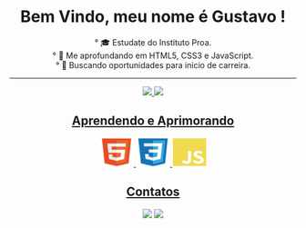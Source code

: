 <h1 align="center">Bem Vindo, meu nome é Gustavo !</h1>


<div align="center">
° 🎓 Estudate do Instituto Proa.</br>
° 🚀 Me aprofundando em  HTML5, CSS3 e JavaScript.</br>
° 💼 Buscando oportunidades para inicio de carreira.
</div>


<hr>
<div align="center">
  <a href="https://github.com/GustavosTeixeira">
  <img height="160em" src="https://github-readme-stats.vercel.app/api?username=GustavosTeixeira&show_icons=true&theme=dark&include_all_commits=true&count_private=true"/>
  <img height="160em" src="https://github-readme-stats.vercel.app/api/top-langs/?username=GustavosTeixeira&layout=compact&langs_count=7&theme=dark"/>
</div>
 
    
 <h2 align="center">Aprendendo e Aprimorando</h2>
  <p align="center">
  <img alt="Gustavo-HTML" height="50" width="60" src="https://raw.githubusercontent.com/devicons/devicon/master/icons/html5/html5-original.svg">
  <img  alt="Gustavo-CSS" height="50" width="60" src="https://raw.githubusercontent.com/devicons/devicon/master/icons/css3/css3-original.svg">
  <img  alt="Gustavo-CSS" height="50" width="60" src="https://raw.githubusercontent.com/devicons/devicon/master/icons/javascript/javascript-plain.svg">
</div>
  </p>
  
  ##
  <h2 align="center">Contatos</h2>
  <div align="center">
  <a href = "mailto:gsilvateixeira251@gmail.com"><img src="https://img.shields.io/badge/-Gmail-%23333?style=for-the-badge&logo=gmail&logoColor=white" target="_blank"></a>
  <a href="https://www.linkedin.com/in/gustavos-teixeira/" target="_blank"><img src="https://img.shields.io/badge/-LinkedIn-%230077B5?style=for-the-badge&logo=linkedin&logoColor=white" target="_blank"></a> 
  </div>
